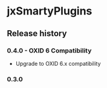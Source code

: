 # jxSmartyPlugins

## Release history

### 0.4.0 - OXID 6 Compatibility
  * Upgrade to OXID 6.x compatibility

### 0.3.0 